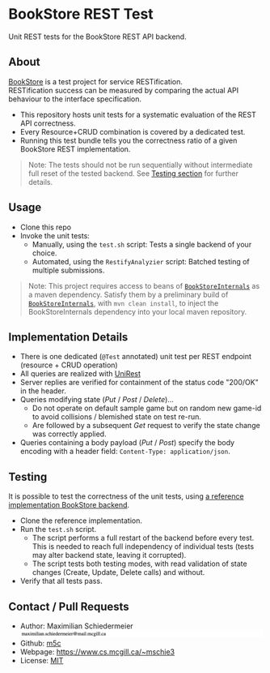 # BookStore REST Test

Unit REST tests for the BookStore REST API backend.

## About

[BookStore](https://github.com/m5c/BookStoreInternals) is a test project for service
RESTification.  
RESTification success can be measured by comparing the actual API behaviour to the interface
specification.

* This repository hosts unit tests for a systematic evaluation of the REST API correctness.
* Every Resource+CRUD combination is covered by a dedicated test.
* Running this test bundle tells you the correctness ratio of a given BookStore REST implementation.

> Note: The tests should not be run sequentially without intermediate full reset of the tested
> backend. See [Testing section](#testing) for further details.

## Usage

* Clone this repo
* Invoke the unit tests:
   * Manually, using the ```test.sh``` script: Tests a single backend of your choice.
   * Automated, using the ```RestifyAnalyzier``` script: Batched testing of multiple submissions.

> Note: This project requires access to beans
> of [```BookStoreInternals```](https://github.com/m5c/BookStoreInternals) as a maven dependency.
> Satisfy them by a preliminary build
> of [```BookStoreInternals```](https://github.com/m5c/BookStoreInternals),
> with ```mvn clean install```, to inject the BookStoreInternals dependency into your local maven
> repository.

## Implementation Details

* There is one dedicated (```@Test``` annotated) unit test per REST endpoint (resource + CRUD
  operation)
* All queries are realized with [UniRest](http://kong.github.io/unirest-java/)
* Server replies are verified for containment of the status code "200/OK" in the header.
* Queries modifying state (*Put* / *Post* / *Delete*)...
   * Do not operate on default sample game but on random new game-id to avoid collisions /
     blemished state on test re-run.
   * Are followed by a subsequent *Get* request to verify the state change was correctly applied.
* Queries containing a body payload (*Put* / *Post*) specify the body encoding with a header
  field: ```Content-Type: application/json```.

## Testing

It is possible to test the correctness of the unit tests,
using [a reference implementation BookStore backend](https://github.com/m5c/BookStoreManuallyRestified).

* Clone the reference implementation.
* Run the ```test.sh``` script.
   * The script performs a full restart of the backend before every test. This is needed to reach
     full independency of individual tests (tests may alter backend state, leaving it corrupted).
   * The script tests both testing modes, with read validation of state changes (Create, Update,
     Delete calls) and without.
* Verify that all tests pass.

## Contact / Pull Requests

* Author: Maximilian Schiedermeier ![email](markdown/email.png)
* Github: [m5c](https://github.com/m5c)
* Webpage: https://www.cs.mcgill.ca/~mschie3
* License: [MIT](https://opensource.org/licenses/MIT)
